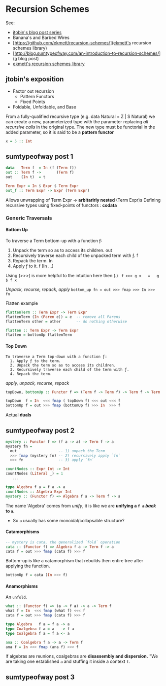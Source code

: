 # Recursion Schemes

See:
  - [jtobin's blog post series](https://medium.com/@jaredtobin/practical-recursion-schemes-c10648ec1c29)
  - Banana's and Barbed Wires
  - [https://github.com/ekmett/recursion-schemes/](ekmett's recursion schemes library)
  - [http://blog.sumtypeofway.com/an-introduction-to-recursion-schemes/](a blog post)
  - [ekmett's recursion schemes library](https://github.com/ekmett/recursion-schemes/)

## jtobin's exposition
  - Factor out recursion
    - Pattern Functors
    - Fixed Points
  - Foldable, Unfoldable, and Base

  From a fully-qualified recursive type (e.g. data Natural = Z | S Natural) we can create a new, parameterized type with the parameter replacing *all recursive calls* in the original type.
  The new type must be functorial in the added parameter, so it is said to be a **pattern functor**

```Haskell
x = 5 :: Int
```
## sumtypeofway post 1

```Haskell
data   Term f  = In (f (Term f))
out :: Term f ->       (Term f)
out    (In t)  = t

Term Expr = In $ Expr $ Term Expr
out_f :: Term Expr -> Expr (Term Expr)

```
Allows unwrapping of Term Expr -> **arbitarirly nested** (Term Expr)s
Defining recursive types using fixed-points of functors : **codata**

### Generic Traversals

#### Bottom Up

To traverse a Term bottom-up with a function ƒ:
  1. Unpack the term so as to access its children.                    out
  2. Recursively traverse each child of the unpacked term with ƒ.     f
  3. Repack the term.                                                 In
  4. Apply ƒ to it.                                                   f (In ...)

Using (>>>) is more helpful to the intuition here then (.)
  ` f >>> g x   =   g $ f x`

*Unpack, recurse, repack, apply*
`bottom_up fn = out >>> fmap >>> In >>> fn`

Flatten example
```Haskell
flattenTerm :: Term Expr -> Term Expr  
flattenTerm (In (Paren e)) = e  -- remove all Parens  
flattenTerm other = other       -- do nothing otherwise

flatten :: Term Expr -> Term Expr  
flatten = bottomUp flattenTerm
```

#### Top Down

```
To traverse a Term top-down with a function ƒ:
  1. Apply ƒ to the term.
  2. Unpack the term so as to access its children.
  3. Recursively traverse each child of the term with ƒ.
  4. Repack the term.
```
*apply, unpack, recurse, repack*

``` Haskell
topDown, bottomUp :: Functor f => (Term f -> Term f) -> Term f -> Term f

topDown  f = In  <<< fmap ( topDown f) <<< out <<< f 
bottomUp f = out >>> fmap (bottomUp f) >>> In  >>> f
```
Actual **duals**

## sumtypeofway post 2

```Haskell
mystery :: Functor f => (f a -> a) -> Term f -> a
mystery fn =  
  out                   -- 1) unpack the Term
  >>> fmap (mystery fn) -- 2) recursively apply `fn`
  >>> fn                -- 3) apply `fn`

countNodes :: Expr Int -> Int
countNodes (Literal _) = 1 
   ...

type Algebra f a = f a -> a
countNodes :: Algebra Expr Int
mystery :: (Functor f) => Algebra f a -> Term f -> a
```
The name 'Algebra' comes from *unify*, it is like we are **unifying a `f a` *back* to `a`.**
 - So `a` usually has some monoidal/collapsable structure?

#### Catamorphisms
```Haskell
-- mystery is cata, the generalized `fold` operation
cata :: (Functor f) => Algebra f a -> Term f -> a  
cata f = out >>> fmap (cata f) >>> f
```
Bottom-up is like a catamorphism that rebuilds then entire tree after applying the function.
```Haskell
bottomUp f = cata (In >>> f)
```
#### Anamorphisms
An `unfold`.
```Haskell
what :: (Functor f) => (a -> f a) -> a -> Term f
what f = In  <<< fmap (what f) <<< f
cata f = out >>> fmap (cata f) >>> f

type Algebra   f a = f a -> a
type Coalgebra f a = a   -> f a
type Coalgebra f a = f a <- a

ana :: Coalgebra f a -> a -> Term f
ana f = In <<< fmap (ana f) <<< f
```
If algebras are reunions, coalgebras are **disassembly and dispersion.**
"We are taking one established `a` and stuffing it inside a context `f`.

## sumtypeofway post 3


